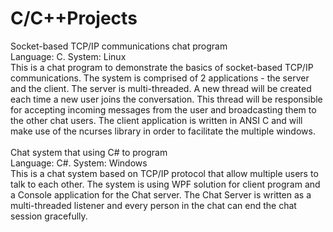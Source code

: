 # C/C++Projects

Socket-based TCP/IP communications chat program<br>
Language: C. System: Linux<br>
This is a chat program to demonstrate the basics of socket-based TCP/IP communications. The system is comprised of 2 applications - the server and the client. The server is multi-threaded. A new thread will be created each time a new user joins the conversation. This thread will be responsible for accepting incoming messages from the user and broadcasting them to the other chat users. The client application is written in ANSI C and will make use of the ncurses library in order to facilitate the multiple windows.<br>
<br>
Chat system that using C# to program<br>
Language: C#. System: Windows<br>
This is a chat system based on TCP/IP protocol that allow multiple users to talk to each other. The system is using WPF solution for client program and a Console application for the Chat server. The Chat Server is written as a multi-threaded listener and every person in the chat can end the chat session gracefully.<br>
